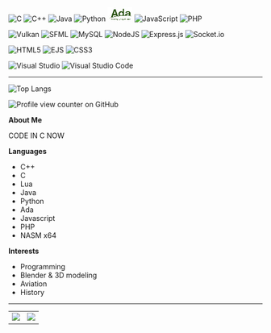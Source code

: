![C](https://img.shields.io/badge/c-%2300599C.svg?style=for-the-badge&logo=c&logoColor=white)
![C++](https://img.shields.io/badge/c++-%2300599C.svg?style=for-the-badge&logo=c%2B%2B&logoColor=white)
![Java](https://img.shields.io/badge/java-%23ED8B00.svg?style=for-the-badge&logo=openjdk&logoColor=white)
![Python](https://img.shields.io/badge/python-3670A0?style=for-the-badge&logo=python&logoColor=ffdd54)
![Ada](https://github.com/RealTrippR/AVRADA-TUTORIAL/blob/main/Ada_logo_with_slogan.jpg)
![JavaScript](https://img.shields.io/badge/javascript-%23323330.svg?style=for-the-badge&logo=javascript&logoColor=%23F7DF1E)
![PHP](https://img.shields.io/badge/php-%23777BB4.svg?style=for-the-badge&logo=php&logoColor=white)

![Vulkan](https://a11ybadges.com/badge?logo=vulkan)
![SFML](https://img.shields.io/badge/SFML-8CC445?style=for-the-badge&logo=sfml&logoColor=white)
![MySQL](https://img.shields.io/badge/mysql-4479A1.svg?style=for-the-badge&logo=mysql&logoColor=white)
![NodeJS](https://img.shields.io/badge/node.js-6DA55F?style=for-the-badge&logo=node.js&logoColor=white)
![Express.js](https://img.shields.io/badge/express.js-%23404d59.svg?style=for-the-badge&logo=express&logoColor=%2361DAFB)
![Socket.io](https://img.shields.io/badge/Socket.io-black?style=for-the-badge&logo=socket.io&badgeColor=010101)

![HTML5](https://img.shields.io/badge/html5-%23E34F26.svg?style=for-the-badge&logo=html5&logoColor=white)
![EJS](https://img.shields.io/badge/ejs-%23B4CA65.svg?style=for-the-badge&logo=ejs&logoColor=black)
![CSS3](https://img.shields.io/badge/css3-%231572B6.svg?style=for-the-badge&logo=css3&logoColor=white)

![Visual Studio](https://img.shields.io/badge/Visual%20Studio-5C2D91.svg?style=for-the-badge&logo=visual-studio&logoColor=white)
![Visual Studio Code](https://img.shields.io/badge/Visual%20Studio%20Code-0078d7.svg?style=for-the-badge&logo=visual-studio-code&logoColor=white)

<HR>

![Top Langs](https://github-readme-stats.vercel.app/api/top-langs/?username=RealTrippR&stats_format=bytes)

![Profile view counter on GitHub](https://komarev.com/ghpvc/?username=RealTrippR)

**About Me**

CODE IN C NOW

**Languages**
- C++
- C
- Lua
- Java
- Python
- Ada
- Javascript
- PHP
- NASM x64

**Interests**
- Programming
- Blender & 3D modeling
- Aviation
- History

<HR>
<table>
  <tr>
    <td>
      <img src="https://github-readme-stats.vercel.app/api?username=RealTrippR&show_icons=true&theme=toykonight" />
    </td>
    <td>
      <img src="https://github-readme-stats.vercel.app/api/top-langs/?username=RealTrippR&layout=compact&theme=toykonight&card_width=445" />
    </td>
  </tr>
</table>
